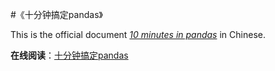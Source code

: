 #《十分钟搞定pandas》

This is the official document [*10 minutes in pandas*](http://pandas.pydata.org/pandas-docs/stable/10min.html) in Chinese.

**在线阅读**：[十分钟搞定pandas](http://nbviewer.ipython.org/github/Wenice/10-Minutes-to-pandas/blob/master/10%20Minutes%20to%20pandas.ipynb)